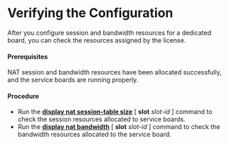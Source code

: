 Verifying the Configuration
===========================

After you configure session and bandwidth resources for a dedicated board, you can check the resources assigned by the license.

#### Prerequisites

NAT session and bandwidth resources have been allocated successfully, and the service boards are running properly.


#### Procedure

* Run the [**display nat session-table size**](cmdqueryname=display+nat+session-table+size) [ **slot** *slot-id* ] command to check the session resources allocated to service boards.
* Run the [**display nat bandwidth**](cmdqueryname=display+nat+bandwidth) [ **slot** *slot-id* ] command to check the bandwidth resources allocated to the service board.